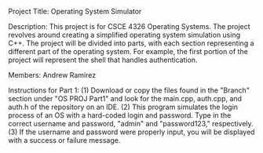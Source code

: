 Project Title: Operating System Simulator

Description: This project is for CSCE 4326 Operating Systems. The project revolves around creating a simplified operating system simulation using C++. The project will be divided into parts, with each section representing a different part of the operating system. For example, the first portion of the project will represent the shell that handles authentication.

Members: Andrew Ramirez

Instructions for Part 1:
(1) Download or copy the files found in the "Branch" section under "OS PROJ Part1" and look for the main.cpp, auth.cpp, and auth.h of the repository on an IDE. 
(2) This program simulates the login process of an OS with a hard-coded login and password. Type in the correct username and password, "admin" and "password123," respectively. (3) If the username and password were properly input, you will be displayed with a success or failure message.
